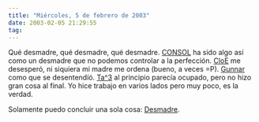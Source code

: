 ```yaml
---
title: "Miércoles, 5 de febrero de 2003"
date: 2003-02-05 21:29:55
tag: 
---
```

<p>Qué desmadre, qué desmadre, qué desmadre. <a href="http://web.archive.org/web/20030218225029/http://www.consol.org.mx/">CONSOL</a> ha sido algo así como un desmadre que  no podemos controlar a la perfección. <a href="mailto:clandar@yahoo.com.mx">CloE</a> me desesperó, ni siquiera mi madre me  ordena (bueno, a veces =P). <a href="mailto:gwolf@gwolf.cx">Gunnar</a> como que se desentendíó. <a href="mailto:tacvbo@tacvbo.net">Ta^3</a> al principio parecía ocupado, pero no hizo gran cosa al final. Yo hice trabajo en  varios lados pero muy poco, es la verdad.</p>

<p>Solamente puedo concluir una sola cosa: <a href="http://web.archive.org/web/20030218225029/http://www.desmadre.org/">Desmadre</a>.</p>
